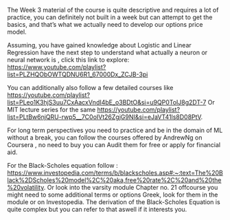The Week 3 material of the course is quite descriptive and requires a lot of practice, you can definitely not built in a week but can attempt to get the basics, and that’s what we actually need to develop our options price model.

Assuming, you have gained knowledge about Logistic and Linear Regression have the next step to understand what actually a neuron or neural network is , click this link to explore: https://www.youtube.com/playlist?list=PLZHQObOWTQDNU6R1_67000Dx_ZCJB-3pi

You can additionally also follow a few detailed courses like https://youtube.com/playlist?list=PLeo1K3hjS3uu7CxAacxVndI4bE_o3BDtO&si=u9QP0ToIJ8g2DT-7
Or MIT lecture series for the same https://youtube.com/playlist?list=PLtBw6njQRU-rwp5__7C0oIVt26ZgjG9NI&si=eJaVT41ls8D08PtV.

For long term perspectives you need to practice and be in the domain of ML without a break, you can follow the courses offered by AndrewNg on Coursera , no need to buy you can Audit them for free or apply for financial aid.

For the Black-Scholes equation follow : https://www.investopedia.com/terms/b/blackscholes.asp#:~:text=The%20Black%2DScholes%20model%2C%20aka,free%20rate%2C%20and%20the%20volatility. Or look into the varsity module Chapter no. 21 offcourse you might need to some additional terms or options Greek, look for them in the module or on Investopedia. The derivation of the Black-Scholes Equation is quite complex but you can refer to that aswell if it interests you.
